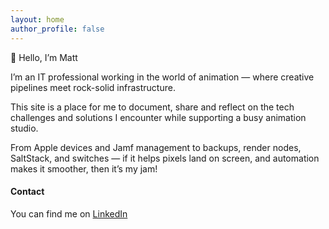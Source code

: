 ```yaml
---
layout: home
author_profile: false
---
```


👋 Hello, I’m Matt

I’m an IT professional working in the world of animation — where creative pipelines meet rock-solid infrastructure.

This site is a place for me to document, share and reflect on the tech challenges and solutions I encounter while supporting a busy animation studio.

From Apple devices and Jamf management to backups, render nodes, SaltStack, and switches — if it helps pixels land on screen, and automation makes it smoother, then it’s my jam!
#### Contact

You can find me on [LinkedIn](www.linkedin.com/in/matt-brown-2a77b3283)

